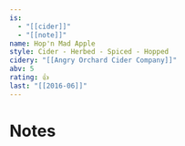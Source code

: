 ```yaml
---
is:
  - "[[cider]]"
  - "[[note]]"
name: Hop'n Mad Apple
style: Cider - Herbed - Spiced - Hopped
cidery: "[[Angry Orchard Cider Company]]"
abv: 5
rating: 👍
last: "[[2016-06]]"
---
```

# Notes

